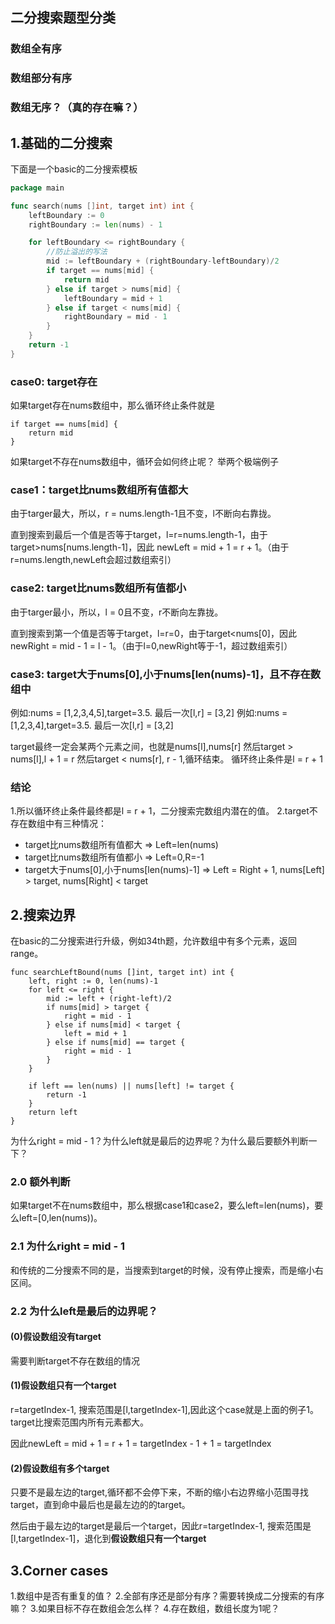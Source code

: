 ## 二分搜索题型分类
### 数组全有序
### 数组部分有序
### 数组无序？（真的存在嘛？）

## 1.基础的二分搜索

下面是一个basic的二分搜索模板

```go
package main

func search(nums []int, target int) int {
	leftBoundary := 0
	rightBoundary := len(nums) - 1

	for leftBoundary <= rightBoundary {
		//防止溢出的写法
		mid := leftBoundary + (rightBoundary-leftBoundary)/2
		if target == nums[mid] {
			return mid
		} else if target > nums[mid] {
			leftBoundary = mid + 1
		} else if target < nums[mid] {
			rightBoundary = mid - 1
		}
	}
	return -1
}
```

### case0: target存在
如果target存在nums数组中，那么循环终止条件就是
```
if target == nums[mid] {
	return mid
}
```

如果target不存在nums数组中，循环会如何终止呢？ 举两个极端例子

### case1：target比nums数组所有值都大

由于targer最大，所以，r = nums.length-1且不变，l不断向右靠拢。

直到搜索到最后一个值是否等于target，l=r=nums.length-1，由于target>nums[nums.length-1]，因此
newLeft = mid + 1 = r + 1。（由于r=nums.length,newLeft会超过数组索引）

### case2: target比nums数组所有值都小
由于targer最小，所以，l = 0且不变，r不断向左靠拢。

直到搜索到第一个值是否等于target，l=r=0，由于target<nums[0]，因此
newRight = mid - 1 = l - 1。（由于l=0,newRight等于-1，超过数组索引）

### case3: target大于nums[0],小于nums[len(nums)-1]，且不存在数组中
例如:nums = [1,2,3,4,5],target=3.5. 最后一次[l,r] = [3,2]
例如:nums = [1,2,3,4],target=3.5. 最后一次[l,r] = [3,2]

target最终一定会某两个元素之间，也就是nums[l],nums[r]
然后target > nums[l],l + 1 = r
然后target < nums[r], r - 1,循环结束。
循环终止条件是l = r + 1

### 结论
1.所以循环终止条件最终都是l = r + 1，二分搜索完数组内潜在的值。
2.target不存在数组中有三种情况：
- target比nums数组所有值都大 => Left=len(nums)
- target比nums数组所有值都小 => Left=0,R=-1
- target大于nums[0],小于nums[len(nums)-1] => Left = Right + 1, nums[Left] > target, nums[Right] < target 

## 2.搜索边界
在basic的二分搜索进行升级，例如34th题，允许数组中有多个元素，返回range。
```
func searchLeftBound(nums []int, target int) int {
	left, right := 0, len(nums)-1 
	for left <= right {
		mid := left + (right-left)/2
		if nums[mid] > target {
			right = mid - 1
		} else if nums[mid] < target {
			left = mid + 1
		} else if nums[mid] == target {
			right = mid - 1
		}
	}

	if left == len(nums) || nums[left] != target {
		return -1
	}
	return left
}
```
为什么right = mid - 1？为什么left就是最后的边界呢？为什么最后要额外判断一下？

### 2.0 额外判断
如果target不在nums数组中，那么根据case1和case2，要么left=len(nums)，要么left=[0,len(nums))。

### 2.1 为什么right = mid - 1
和传统的二分搜索不同的是，当搜索到target的时候，没有停止搜索，而是缩小右区间。

### 2.2 为什么left是最后的边界呢？
#### (0)假设数组没有target
需要判断target不存在数组的情况

#### (1)假设数组只有一个target
r=targetIndex-1, 搜索范围是[l,targetIndex-1],因此这个case就是上面的例子1。target比搜索范围内所有元素都大。

因此newLeft = mid + 1 = r + 1 = targetIndex - 1 + 1 = targetIndex

#### (2)假设数组有多个target 

只要不是最左边的target,循环都不会停下来，不断的缩小右边界缩小范围寻找target，直到命中最后也是最左边的的target。

然后由于最左边的target是最后一个target，因此r=targetIndex-1, 搜索范围是[l,targetIndex-1]，退化到**假设数组只有一个target**


## 3.Corner cases
1.数组中是否有重复的值？
2.全部有序还是部分有序？需要转换成二分搜索的有序嘛？
3.如果目标不存在数组会怎么样？
4.存在数组，数组长度为1呢？